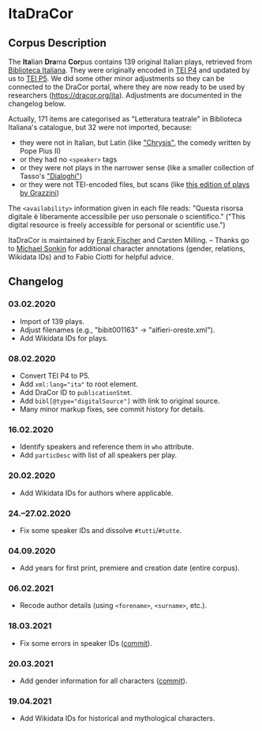 # ItaDraCor
## Corpus Description
The **Ita**lian **Dra**ma **Cor**pus contains 139 original Italian plays, retrieved from [Biblioteca Italiana](http://www.bibliotecaitaliana.it/). They were originally encoded in [TEI P4](https://www.tei-c.org/Vault/P4/) and updated by us to [TEI P5](https://tei-c.org/guidelines/p5/). We did some other minor adjustments so they can be connected to the DraCor portal, where they are now ready to be used by researchers (https://dracor.org/ita). Adjustments are documented in the changelog below.

Actually, 171 items are categorised as "Letteratura teatrale" in Biblioteca Italiana's catalogue, but 32 were not imported, because:

- they were not in Italian, but Latin (like ["Chrysis"](http://www.bibliotecaitaliana.it/testo/bibit000078), the comedy written by Pope Pius II)
- or they had no ```<speaker>``` tags
- or they were not plays in the narrower sense (like a smaller collection of Tasso's ["Dialoghi"](http://www.bibliotecaitaliana.it/testo/bibit000646))
- or they were not TEI-encoded files, but scans (like [this edition of plays by Grazzini](http://www.bibliotecaitaliana.it/testo/si140))

The ```<availability>``` information given in each file reads: "Questa risorsa digitale è liberamente accessibile per uso personale o scientifico." ("This digital resource is freely accessible for personal or scientific use.")

ItaDraCor is maintained by [Frank Fischer](https://lehkost.github.io/) and Carsten Milling. – Thanks go to [Michael Sonkin](https://twitter.com/Migabaj) for additional character annotations (gender, relations, Wikidata IDs) and to Fabio Ciotti for helpful advice.

## Changelog
### 03.02.2020
* Import of 139 plays.
* Adjust filenames (e.g., "bibit001163" → "alfieri-oreste.xml").
* Add Wikidata IDs for plays.

### 08.02.2020
* Convert TEI P4 to P5.
* Add ```xml:lang="ita"``` to root element.
* Add DraCor ID to ```publicationStmt```.
* Add ```bibl[@type="digitalSource"]``` with link to original source.
* Many minor markup fixes, see commit history for details.

### 16.02.2020
* Identify speakers and reference them in ```who``` attribute.
* Add ```particDesc``` with list of all speakers per play.

### 20.02.2020
* Add Wikidata IDs for authors where applicable.

### 24.–27.02.2020
* Fix some speaker IDs and dissolve ```#tutti```/```#tutte```.

### 04.09.2020
* Add years for first print, premiere and creation date (entire corpus).

### 06.02.2021
* Recode author details (using ```<forename>```, ```<surname>```, etc.).

### 18.03.2021
* Fix some errors in speaker IDs ([commit](https://github.com/dracor-org/itadracor/commit/f61867b47a17ac4ed200a8e5ee72886fe275ca4e)).

### 20.03.2021
* Add gender information for all characters ([commit](https://github.com/dracor-org/itadracor/commit/f535f4b1a7c2b32a2f7e80d160a95b7f59f00119)).

### 19.04.2021
* Add Wikidata IDs for historical and mythological characters.
